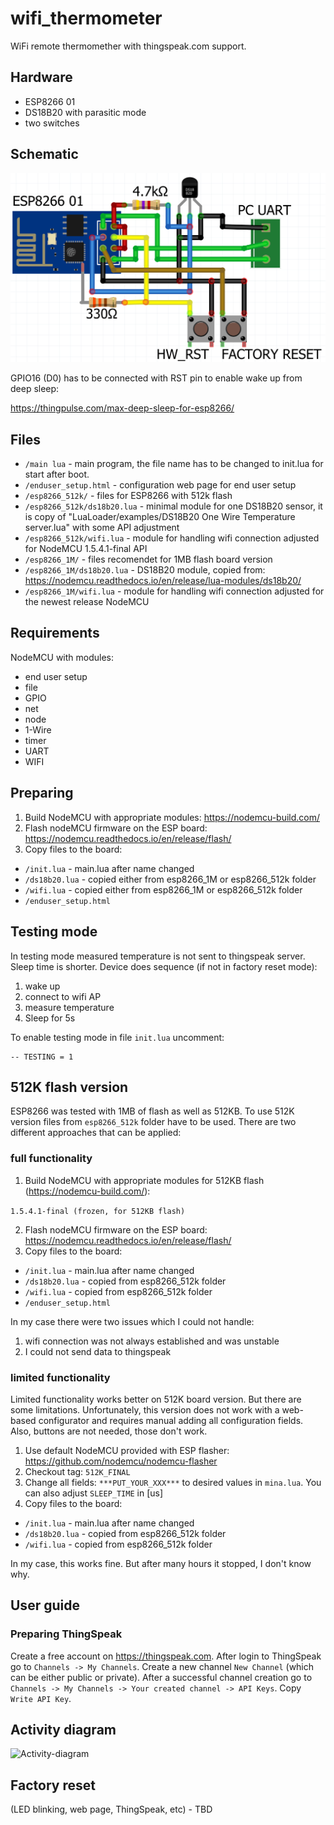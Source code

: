 # wifi_thermometer

WiFi remote thermomether with thingspeak.com support.

## Hardware
- ESP8266 01
- DS18B20 with parasitic mode
- two switches

## Schematic
![alt text](https://github.com/KomarRafal/wifi_thermometer/blob/master/schematic.png?raw=true)


GPIO16 (D0) has to be connected with RST pin to enable wake up from deep sleep:

https://thingpulse.com/max-deep-sleep-for-esp8266/

## Files
- ```/main lua``` - main program, the file name has to be changed to init.lua for start after boot.
- ```/enduser_setup.html``` - configuration web page for end user setup
- ```/esp8266_512k/``` - files for ESP8266 with 512k flash
- ```/esp8266_512k/ds18b20.lua``` - minimal module for one DS18B20 sensor, it is copy of "LuaLoader/examples/DS18B20 One Wire Temperature server.lua" with some API adjustment
- ```/esp8266_512k/wifi.lua``` - module for handling wifi connection adjusted for NodeMCU 1.5.4.1-final API
- ```/esp8266_1M/``` - files recomendet for 1MB flash board version
- ```/esp8266_1M/ds18b20.lua``` - DS18B20 module, copied from: https://nodemcu.readthedocs.io/en/release/lua-modules/ds18b20/
- ```/esp8266_1M/wifi.lua``` - module for handling wifi connection adjusted for the newest release NodeMCU

## Requirements
NodeMCU with modules:
- end user setup
- file
- GPIO
- net
- node
- 1-Wire
- timer
- UART
- WIFI

## Preparing
1. Build NodeMCU with appropriate modules:
https://nodemcu-build.com/
2. Flash nodeMCU firmware on the ESP board: https://nodemcu.readthedocs.io/en/release/flash/
3. Copy files to the board:

- ```/init.lua``` - main.lua after name changed
- ```/ds18b20.lua``` - copied either from esp8266_1M or esp8266_512k folder
- ```/wifi.lua``` - copied either from esp8266_1M or esp8266_512k folder
- ```/enduser_setup.html```
## Testing mode
In testing mode measured temperature is not sent to thingspeak server. Sleep time is shorter.
Device does sequence (if not in factory reset mode):
1. wake up
2. connect to wifi AP
3. measure temperature
4. Sleep for 5s

To enable testing mode in file ```init.lua``` uncomment:
```
-- TESTING = 1
```

## 512K flash version
ESP8266 was tested with 1MB of flash as well as 512KB. To use 512K version files from ```esp8266_512k``` folder have to be used.
There are two different approaches that can be applied:
### full functionality
1. Build NodeMCU with appropriate modules for 512KB flash (https://nodemcu-build.com/):

```1.5.4.1-final (frozen, for 512KB flash)```

2. Flash nodeMCU firmware on the ESP board: https://nodemcu.readthedocs.io/en/release/flash/
3. Copy files to the board:
- ```/init.lua``` - main.lua after name changed
- ```/ds18b20.lua``` - copied from esp8266_512k folder
- ```/wifi.lua``` - copied from esp8266_512k folder
- ```/enduser_setup.html```

In my case there were two issues which I could not handle:
1. wifi connection was not always established and was unstable
2. I could not send data to thingspeak
### limited functionality
Limited functionality works better on 512K board version. But there are some limitations. Unfortunately, this version does not work with a web-based configurator and requires manual adding all configuration fields. Also, buttons are not needed, those don't work.
1. Use default NodeMCU provided with ESP flasher: https://github.com/nodemcu/nodemcu-flasher
2. Checkout tag: ```512K_FINAL```
3. Change all fields: ```***PUT_YOUR_XXX***``` to desired values in ```mina.lua```. You can also adjust ```SLEEP_TIME``` in [us]
4. Copy files to the board:
- ```/init.lua``` - main.lua after name changed
- ```/ds18b20.lua``` - copied from esp8266_512k folder
- ```/wifi.lua``` - copied from esp8266_512k folder

In my case, this works fine. But after many hours it stopped, I don't know why.
## User guide
### Preparing ThingSpeak
Create a free account on https://thingspeak.com. After login to ThingSpeak go to ```Channels -> My Channels```. Create a new channel ```New Channel``` (which can be either public or private). After a successful channel creation go to ```Channels -> My Channels -> Your created channel -> API Keys```. Copy ```Write API Key```.
## Activity diagram
![Activity-diagram](http://www.plantuml.com/plantuml/proxy?cache=no&src=https://raw.githubusercontent.com/KomarRafal/wifi_thermometer/master/activity_uml.iuml)

## Factory reset

(LED blinking, web page, ThingSpeak, etc) - TBD
